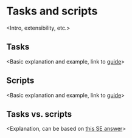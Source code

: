 # Tasks and scripts

\<Intro, extensibility, etc.>

## Tasks

\<Basic explanation and example, link to [guide](/guides/create-task.md)>

## Scripts

\<Basic explanation and example, link to [guide](/guides/scripts.md)>

## Tasks vs. scripts

\<Explanation, can be based on [this SE answer](https://ethereum.stackexchange.com/a/93433/19897)>
